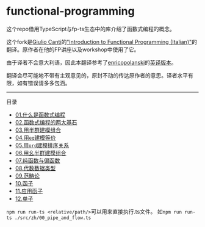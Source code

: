 # functional-programming

这个repo借用TypeScript与fp-ts生态中的库介绍了函数式编程的概念。

这个fork是[Giulio Canti](https://gcanti.github.io/about.html)的["Introduction to Functional Programming (Italian)"](https://github.com/gcanti/functional-programming)的翻译。原作者在他的FP讲座以及workshop中使用了它。

由于译者不会意大利语，因此本翻译参考了[enricopolanski](https://github.com/enricopolanski)的[英译版本](https://github.com/enricopolanski/functional-programming)。

翻译会尽可能地不带有主观意见的，原封不动的传达原作者的意思。译者水平有限，如有错误请多多包涵。

---

目录

- [01.什么是函数式编程](https://github.com/YiCChi/functional-programming/blob/master/src/zh/docs/01-what-is-functional-programming.md)
- [02.函数式编程的两大基石](https://github.com/YiCChi/functional-programming/blob/master/src/zh/docs/02-the-two-pillars-of-functional-programming.md)
- [03.用半群建模组合](https://github.com/YiCChi/functional-programming/blob/master/src/zh/docs/03-modelling-composition-with-semigroups.md)
- [04.用`eq`建模等价](https://github.com/YiCChi/functional-programming/blob/master/src/zh/docs/04-modelling-equivalence-with-eq.md)
- [05.用`ord`建模排序关系](https://github.com/YiCChi/functional-programming/blob/master/src/zh/docs/05-modelling-ordering-relation-with-ord.md)
- [06.用幺半群建模组合](https://github.com/YiCChi/functional-programming/blob/master/src/zh/docs/06-modelling-composition-through-monoids.md)
- [07.纯函数与偏函数](https://github.com/YiCChi/functional-programming/blob/master/src/zh/docs/07-pure-and-partial-functions.md)
- [08.代数数据类型](https://github.com/YiCChi/functional-programming/blob/master/src/zh/docs/08-algebraic-data-types.md)
- [09.范畴论](https://github.com/YiCChi/functional-programming/blob/master/src/zh/docs/09-category-theory.md)
- [10.函子](https://github.com/YiCChi/functional-programming/blob/master/src/zh/docs/10-functors.md)
- [11.应用函子](https://github.com/YiCChi/functional-programming/blob/master/src/zh/docs/11-applicative-functors.md)
- [12.单子](https://github.com/YiCChi/functional-programming/blob/master/src/zh/docs/12-monads.md)

`npm run run-ts <relative/path/>`可以用来直接执行.ts文件。
如`npm run run-ts ./src/zh/00_pipe_and_flow.ts`
